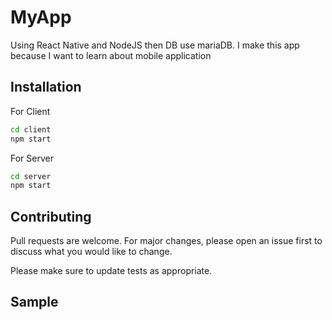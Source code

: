 # MyApp

Using React Native and NodeJS then DB use mariaDB. I make this app because I want to learn about mobile application

## Installation

For Client

```bash
cd client
npm start
```

For Server

```bash
cd server
npm start
```

## Contributing

Pull requests are welcome. For major changes, please open an issue first to discuss what you would like to change.

Please make sure to update tests as appropriate.

## Sample

<!-- ![Main](https://github.com/Thadchet/BossAppTrader/blob/master/img/main.png?raw=true)
![MyBalance](https://github.com/Thadchet/BossAppTrader/blob/master/img/trade.png?raw=true)
![Dashboard](https://github.com/Thadchet/BossAppTrader/blob/master/img/dashboard.png?raw=true) -->
